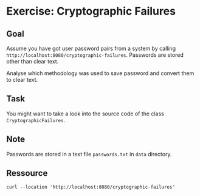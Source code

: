 # Exercise: Cryptographic Failures

## Goal
Assume you have got user password pairs from a system by calling ```http://localhost:8080/cryptographic-failures```.
Passwords are stored other than clear text. 

Analyse which methodology was used to save password and convert them to clear text. 

## Task
You might want to take a look into the source code of the class ```CryptographicFailures```.

## Note
Passwords are stored in a text file ```passwords.txt``` in ```data``` directory.

## Ressource
```shell
curl --location 'http://localhost:8080/cryptographic-failures'
```
